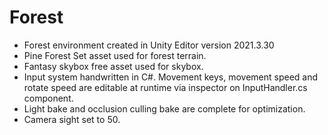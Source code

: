 # Forest
* Forest environment created in Unity Editor version 2021.3.30
* Pine Forest Set asset used for forest terrain.
* Fantasy skybox free asset used for skybox.
* Input system handwritten in C#. Movement keys, movement speed and rotate speed are editable at runtime via inspector on InputHandler.cs component.
* Light bake and occlusion culling bake are complete for optimization.
* Camera sight set to 50.
